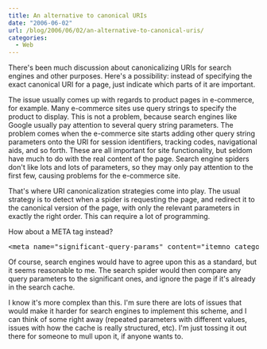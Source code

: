 ```yaml
---
title: An alternative to canonical URIs
date: "2006-06-02"
url: /blog/2006/06/02/an-alternative-to-canonical-uris/
categories:
  - Web
---
```

There's been much discussion about canonicalizing URIs for search engines and other purposes. Here's a possibility: instead of specifying the exact canonical URI for a page, just indicate which parts of it are important.

The issue usually comes up with regards to product pages in e-commerce, for example. Many e-commerce sites use query strings to specify the product to display. This is not a problem, because search engines like Google usually pay attention to several query string parameters. The problem comes when the e-commerce site starts adding other query string parameters onto the URI for session identifiers, tracking codes, navigational aids, and so forth. These are all important for site functionality, but seldom have much to do with the real content of the page. Search engine spiders don't like lots and lots of parameters, so they may only pay attention to the first few, causing problems for the e-commerce site.

That's where URI canonicalization strategies come into play. The usual strategy is to detect when a spider is requesting the page, and redirect it to the canonical version of the page, with only the relevant parameters in exactly the right order. This can require a lot of programming.

How about a META tag instead?

<pre>&lt;meta name="significant-query-params" content="itemno categoryno" /&gt;</pre>

Of course, search engines would have to agree upon this as a standard, but it seems reasonable to me. The search spider would then compare any query parameters to the significant ones, and ignore the page if it's already in the search cache.

I know it's more complex than this. I'm sure there are lots of issues that would make it harder for search engines to implement this scheme, and I can think of some right away (repeated parameters with different values, issues with how the cache is really structured, etc). I'm just tossing it out there for someone to mull upon it, if anyone wants to.

